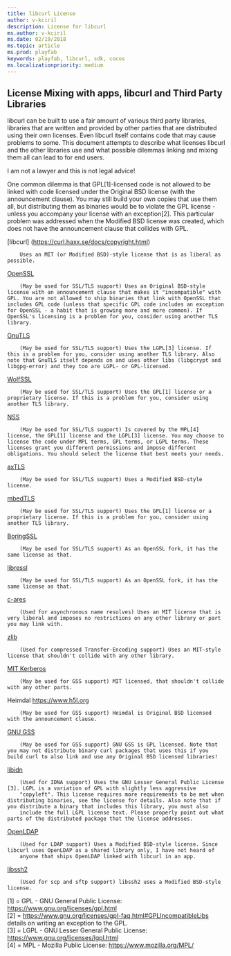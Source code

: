 ```yaml
---
title: libcurl License
author: v-kciril
description: License for libcurl
ms.author: v-kciril
ms.date: 02/19/2018
ms.topic: article
ms.prod: playfab
keywords: playfab, libcurl, sdk, cocos
ms.localizationpriority: medium
---
```


## License Mixing with apps, libcurl and Third Party Libraries ##

libcurl can be built to use a fair amount of various third party libraries, libraries that are written and provided by other parties that are distributed
using their own licenses. Even libcurl itself contains code that may cause problems to some. This document attempts to describe what licenses libcurl and
the other libraries use and what possible dilemmas linking and mixing them all can lead to for end users.

I am not a lawyer and this is not legal advice!

One common dilemma is that GPL[1]-licensed code is not allowed to be linked with code licensed under the Original BSD license (with the announcement clause). You may still build your own copies that use them all, but distributing them as binaries would be to violate the GPL license - unless you accompany your license with an exception[2]. This particular problem was
addressed when the Modified BSD license was created, which does not have the announcement clause that collides with GPL.

[libcurl] (https://curl.haxx.se/docs/copyright.html)

        Uses an MIT (or Modified BSD)-style license that is as liberal as possible.

[OpenSSL](https://www.openssl.org/source/license.html)

        (May be used for SSL/TLS support) Uses an Original BSD-style license with an announcement clause that makes it "incompatible" with GPL. You are not allowed to ship binaries that link with OpenSSL that includes GPL code (unless that specific GPL code includes an exception for OpenSSL - a habit that is growing more and more common). If OpenSSL's licensing is a problem for you, consider using another TLS library.

[GnuTLS](https://www.gnutls.org/)

        (May be used for SSL/TLS support) Uses the LGPL[3] license. If this is a problem for you, consider using another TLS library. Also note that GnuTLS itself depends on and uses other libs (libgcrypt and libgpg-error) and they too are LGPL- or GPL-licensed.

[WolfSSL](https://www.wolfssl.com/)

        (May be used for SSL/TLS support) Uses the GPL[1] license or a proprietary license. If this is a problem for you, consider using another TLS library.

[NSS](https://developer.mozilla.org/en-US/docs/Mozilla/Projects/NSS)

        (May be used for SSL/TLS support) Is covered by the MPL[4] license, the GPL[1] license and the LGPL[3] license. You may choose to license the code under MPL terms, GPL terms, or LGPL terms. These licenses grant you different permissions and impose different obligations. You should select the license that best meets your needs.

[axTLS](https://axtls.sourceforge.net/)

        (May be used for SSL/TLS support) Uses a Modified BSD-style license.

[mbedTLS](https://tls.mbed.org/)

        (May be used for SSL/TLS support) Uses the GPL[1] license or a proprietary license. If this is a problem for you, consider using another TLS library.

[BoringSSL](https://boringssl.googlesource.com/)

        (May be used for SSL/TLS support) As an OpenSSL fork, it has the same license as that.

[libressl](https://www.libressl.org/)

        (May be used for SSL/TLS support) As an OpenSSL fork, it has the same license as that.

[c-ares](https://daniel.haxx.se/projects/c-ares/license.html)

        (Used for asynchronous name resolves) Uses an MIT license that is very liberal and imposes no restrictions on any other library or part you may link with.

[zlib](https://www.zlib.net/zlib_license.html)

        (Used for compressed Transfer-Encoding support) Uses an MIT-style license that shouldn't collide with any other library.

[MIT Kerberos](https://web.mit.edu/kerberos/www/dist/)

        (May be used for GSS support) MIT licensed, that shouldn't collide with any other parts.

Heimdal https://www.h5l.org

        (May be used for GSS support) Heimdal is Original BSD licensed with the announcement clause.

[GNU GSS](https://www.gnu.org/software/gss/)

        (May be used for GSS support) GNU GSS is GPL licensed. Note that you may not distribute binary curl packages that uses this if you build curl to also link and use any Original BSD licensed libraries!

[libidn](https://josefsson.org/libidn/)

        (Used for IDNA support) Uses the GNU Lesser General Public License [3]. LGPL is a variation of GPL with slightly less aggressive
        "copyleft". This license requires more requirements to be met when distributing binaries, see the license for details. Also note that if you distribute a binary that includes this library, you must also
        include the full LGPL license text. Please properly point out what parts of the distributed package that the license addresses.

[OpenLDAP](https://www.openldap.org/software/release/license.html)

        (Used for LDAP support) Uses a Modified BSD-style license. Since libcurl uses OpenLDAP as a shared library only, I have not heard of
        anyone that ships OpenLDAP linked with libcurl in an app.

[libssh2](https://www.libssh2.org/)

        (Used for scp and sftp support) libssh2 uses a Modified BSD-style license.

[1] = GPL - GNU General Public License: https://www.gnu.org/licenses/gpl.html   
[2] = https://www.gnu.org/licenses/gpl-faq.html#GPLIncompatibleLibs details on writing an exception to the GPL.   
[3] = LGPL - GNU Lesser General Public License: https://www.gnu.org/licenses/lgpl.html   
[4] = MPL - Mozilla Public License: https://www.mozilla.org/MPL/
